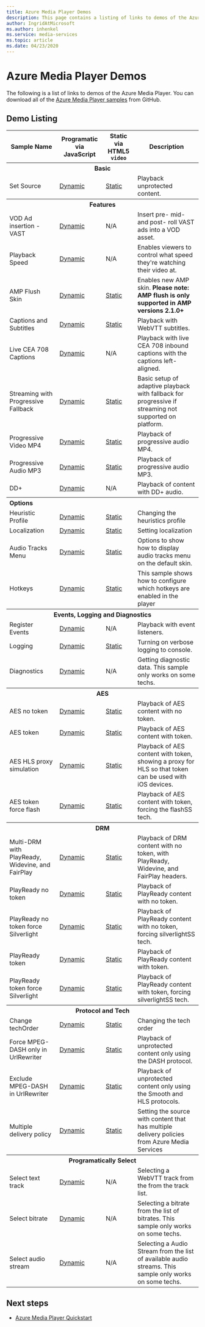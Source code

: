 ```yaml
---
title: Azure Media Player Demos 
description: This page contains a listing of links to demos of the Azure Media Player.
author: IngridAtMicrosoft
ms.author: inhenkel
ms.service: media-services
ms.topic: article
ms.date: 04/23/2020
---
```



# Azure Media Player Demos #

The following is a list of links to demos of the Azure Media Player. You can download all of the [Azure Media Player samples](https://github.com/Azure-Samples/azure-media-player-samples) from GitHub.

## Demo Listing

<table>
<tbody>
<tr>
<th>
Sample Name
</th>
<th>
Programatic via JavaScript
</th>
<th>
Static via HTML5 <code>video</code>
</th>
<th>
Description
</th>
</tr>
<tr>
<th colspan="4">
Basic
</th>
</tr>
<tr>
<td>
Set Source
</td>
<td>
<a href="https://amp.azure.net/libs/amp/latest/samples/dynamic_setsource.html">Dynamic</a>
</td>
<td>
<a href="https://amp.azure.net/libs/amp/latest/samples/videotag_setsource.html">Static</a>
</td>
<td>
Playback unprotected content.
</td>
</tr>
<tr>
<th colspan="4">
Features
</th>
</tr>
<tr>
<td>
VOD Ad insertion - VAST
</td>
<td>
<a href="https://amp.azure.net/libs/amp/latest/samples/dynamic_vast_ads_vod.html">Dynamic</a>
</td>
<td>
N/A
</td>
<td>
Insert pre- mid- and post- roll VAST ads into a VOD asset.
</td>
</tr>
<tr>
<td>
Playback Speed
</td>
<td>
<a href="https://amp.azure.net/libs/amp/latest/samples/dynamic_playback_speed.html">Dynamic</a>
</td>
<td>
N/A
</td>
<td>
Enables viewers to control what speed they're watching their video at.
</td>
</tr>
<tr>
<td>
AMP Flush Skin
</td>
<td>
<a href="https://amp.azure.net/libs/amp/latest/samples/dynamic_flush_skin.html">Dynamic</a>
</td>
<td>
<a href="https://amp.azure.net/libs/amp/latest/samples/videotag_flush_skin.html">Static</a>
</td>
<td>
Enables new AMP skin. <strong>Please note: AMP flush is only supported in AMP versions 2.1.0+</strong>
</td>
</tr>
<tr>
<td>
Captions and Subtitles
</td>
<td>
<a href="https://amp.azure.net/libs/amp/latest/samples/dynamic_webvtt.html">Dynamic</a>
</td>
<td>
<a href="https://amp.azure.net/libs/amp/latest/samples/videotag_webvtt.html">Static</a>
</td>
<td>
Playback with WebVTT subtitles.
</td>
</tr>
<tr>
<td>
Live CEA 708 Captions
</td>
<td>
<a href="https://amp.azure.net/libs/amp/latest/samples/dynamic_live_captions.html">Dynamic</a>
</td>
<td>
N/A
</td>
<td>
Playback with live CEA 708 inbound captions with the captions left-aligned.
</td>
</tr>
<tr>
<td>
Streaming with Progressive Fallback
</td>
<td>
<a href="https://amp.azure.net/libs/amp/latest/samples/dynamic_progressiveFallback.html">Dynamic</a>
</td>
<td>
<a href="https://amp.azure.net/libs/amp/latest/samples/videotag_progressiveFallback.html">Static</a>
</td>
<td>
Basic setup of adaptive playback with fallback for progressive if streaming not supported on platform.
</td>
</tr>
<tr>
<td>
Progressive Video MP4
</td>
<td>
<a href="https://amp.azure.net/libs/amp/latest/samples/dynamic_progressiveVideo.html">Dynamic</a>
</td>
<td>
<a href="https://amp.azure.net/libs/amp/latest/samples/videotag_progressiveVideo.html">Static</a>
</td>
<td>
Playback of progressive audio MP4.
</td>
</tr>
<tr>
<td>
Progressive Audio MP3
</td>
<td>
<a href="https://amp.azure.net/libs/amp/latest/samples/dynamic_progressiveAudio.html">Dynamic</a>
</td>
<td>
<a href="https://amp.azure.net/libs/amp/latest/samples/videotag_progressiveAudio.html">Static</a>
</td>
<td>
Playback of progressive audio MP3.
</td>
</tr>
<tr>
<td>
DD+
</td>
<td>
<a href="https://amp.azure.net/libs/amp/latest/samples/dynamic_dolbyDigitalPlus.html">Dynamic</a>
</td>
<td>
N/A
</td>
<td>
Playback of content with DD+ audio.
</td>
</tr>
<tr>
<th style="font:bold;text-align:left" colspan="4">
Options
</th>
</tr>
<tr>
<td>
Heuristic Profile
</td>
<td>
<a href="https://amp.azure.net/libs/amp/latest/samples/dynamic_heuristicsProfile.html">Dynamic</a>
</td>
<td>
<a href="https://amp.azure.net/libs/amp/latest/samples/videotag_heuristicsProfile.html">Static</a>
</td>
<td>
Changing the heuristics profile
</td>
</tr>
<tr>
<td>
Localization
</td>
<td>
<a href="https://amp.azure.net/libs/amp/latest/samples/dynamic_localization.html">Dynamic</a>
</td>
<td>
<a href="https://amp.azure.net/libs/amp/latest/samples/videotag_localization.html">Static</a>
</td>
<td>
Setting localization
</td>
</tr>
<tr>
<td>
Audio Tracks Menu
</td>
<td>
<a href="https://amp.azure.net/libs/amp/latest/samples/dynamic_multiAudio.html">Dynamic</a>
</td>
<td>
<a href="https://amp.azure.net/libs/amp/latest/samples/videotag_multiAudio.html">Static</a>
</td>
<td>
Options to show how to display audio tracks menu on the default skin.
</td>
</tr>
<tr>
<td>
Hotkeys
</td>
<td>
<a href="https://amp.azure.net/libs/amp/latest/samples/dynamic_hotKeys.html">Dynamic </a>
</td>
<td>
<a href="https://amp.azure.net/libs/amp/latest/samples/videotag_hotKeys.html">Static</a>
</td>
<td>
This sample shows how to configure which hotkeys are enabled in the player
</td>
</tr>
<tr>
<th colspan="4">
Events, Logging and Diagnostics
</th>
</tr>
<tr>
<td>
Register Events
</td>
<td>
<a href="https://amp.azure.net/libs/amp/latest/samples/dynamic_registerEvents.html">Dynamic</a>
</td>
<td>
N/A
</td>
<td>
Playback with event listeners.
</td>
</tr>
<tr>
<td>
Logging
</td>
<td>
<a href="https://amp.azure.net/libs/amp/latest/samples/dynamic_logging.html">Dynamic</a>
</td>
<td>
<a href="https://amp.azure.net/libs/amp/latest/samples/videotag_logging.html">Static</a>
</td>
<td>
Turning on verbose logging to console.
</td>
</tr>
<tr>
<td>
Diagnostics
</td>
<td>
<a href="https://amp.azure.net/libs/amp/latest/samples/dynamic_diagnostics.html">Dynamic</a>
</td>
<td>
N/A
</td>
<td>
Getting diagnostic data. This sample only works on some techs.
</td>
</tr>
<tr>
<th colspan="4">
AES
</th>
</tr>
<tr>
<td>
AES no token
</td>
<td>
<a href="https://amp.azure.net/libs/amp/latest/samples/dynamic_aes_notoken.html">Dynamic</a>
</td>
<td>
<a href="https://amp.azure.net/libs/amp/latest/samples/videotag_aes_notoken.html">Static</a>
</td>
<td>
Playback of AES content with no token.
</td>
</tr>
<tr>
<td>
AES token
</td>
<td>
<a href="https://amp.azure.net/libs/amp/latest/samples/dynamic_aes_token.html">Dynamic</a>
</td>
<td>
<a href="https://amp.azure.net/libs/amp/latest/samples/videotag_aes_token.html">Static</a>
</td>
<td>
Playback of AES content with token.
</td>
</tr>
<tr>
<td>
AES HLS proxy simulation
</td>
<td>
<a href="https://amp.azure.net/libs/amp/latest/samples/dynamic_aes_token_withHLSProxy.html">Dynamic</a>
</td>
<td>
<a href="https://amp.azure.net/libs/amp/latest/samples/videotag_aes_token_withHLSProxy.html">Static</a>
</td>
<td>
Playback of AES content with token, showing a proxy for HLS so that token can be used with iOS devices.
</td>
</tr>
<tr>
<td>
AES token force flash
</td>
<td>
<a href="https://amp.azure.net/libs/amp/latest/samples/dynamic_aes_token_forceFlash.html">Dynamic</a>
</td>
<td>
<a href="https://amp.azure.net/libs/amp/latest/samples/videotag_aes_token_forceFlash.html">Static</a>
</td>
<td>
Playback of AES content with token, forcing the flashSS tech.
</td>
</tr>
<tr>
<th colspan="4">
DRM
</th>
</tr>
<tr>
<td>
Multi-DRM with PlayReady, Widevine, and FairPlay
</td>
<td>
<a href="https://amp.azure.net/libs/amp/latest/samples/dynamic_multiDRM_PlayReadyWidevineFairPlay_notoken.html">Dynamic</a>
</td>
<td>
<a href="https://amp.azure.net/libs/amp/latest/samples/videotag_multiDRM_PlayReadyWidevineFairPlay_notoken.html">Static</a>
</td>
<td>
Playback of DRM content with no token, with PlayReady, Widevine, and FairPlay headers.
</td>
</tr>
<tr>
<td>
PlayReady no token
</td>
<td>
<a href="https://amp.azure.net/libs/amp/latest/samples/dynamic_playready_notoken.html">Dynamic</a>
</td>
<td>
<a href="https://amp.azure.net/libs/amp/latest/samples/videotag_playready_notoken.html">Static</a>
</td>
<td>
Playback of PlayReady content with no token.
</td>
</tr>
<tr>
<td>
PlayReady no token force Silverlight
</td>
<td>
<a href="https://amp.azure.net/libs/amp/latest/samples/dynamic_playready_notoken_forceSilverlight.html">Dynamic</a>
</td>
<td>
<a href="https://amp.azure.net/libs/amp/latest/samples/videotag_playready_notoken_forceSilverlight.html">Static</a>
</td>
<td>
Playback of PlayReady content with no token, forcing silverlightSS tech.
</td>
</tr>
<tr>
<td>
PlayReady token
</td>
<td>
<a href="https://amp.azure.net/libs/amp/latest/samples/dynamic_playready_token.html">Dynamic</a>
</td>
<td>
<a href="https://amp.azure.net/libs/amp/latest/samples/videotag_playready_token.html">Static</a>
</td>
<td>
Playback of PlayReady content with token.
</td>
</tr>
<tr>
<td>
PlayReady token force Silverlight
</td>
<td>
<a href="https://amp.azure.net/libs/amp/latest/samples/dynamic_playready_token_forceSilverlight.html">Dynamic</a>
</td>
<td>
<a href="https://amp.azure.net/libs/amp/latest/samples/videotag_playready_token_forceSilverlight.html">Static</a>
</td>
<td>
Playback of PlayReady content with token, forcing silverlightSS tech.
</td>
</tr>
<tr>
<th colspan="4">
Protocol and Tech
</th>
</tr>
<tr>
<td>
Change techOrder
</td>
<td>
<a href="https://amp.azure.net/libs/amp/latest/samples/dynamic_techOrder.html">Dynamic</a>
</td>
<td>
<a href="https://amp.azure.net/libs/amp/latest/samples/videotag_techOrder.html">Static</a>
</td>
<td>
Changing the tech order
</td>
</tr>
<tr>
<td>
Force MPEG-DASH only in UrlRewriter
</td>
<td>
<a href="https://amp.azure.net/libs/amp/latest/samples/dynamic_forceDash.html">Dynamic</a>
</td>
<td>
<a href="https://amp.azure.net/libs/amp/latest/samples/videotag_forceDash.html">Static</a>
</td>
<td>
Playback of unprotected content only using the DASH protocol.
</td>
</tr>
<tr>
<td>
Exclude MPEG-DASH in UrlRewriter
</td>
<td>
<a href="https://amp.azure.net/libs/amp/latest/samples/dynamic_forceNoDash.html">Dynamic</a>
</td>
<td>
<a href="https://amp.azure.net/libs/amp/latest/samples/videotag_forceNoDash.html">Static</a>
</td>
<td>
Playback of unprotected content only using the Smooth and HLS protocols.
</td>
</tr>
<tr>
<td>
Multiple delivery policy
</td>
<td>
<a href="https://amp.azure.net/libs/amp/latest/samples/dynamic_multipleDeliveryPolicy.html">Dynamic</a>
</td>
<td>
<a href="https://amp.azure.net/libs/amp/latest/samples/videotag_multipleDeliveryPolicy.html">Static</a>
</td>
<td>
Setting the source with content that has multiple delivery policies from Azure Media Services
</td>
</tr>
<tr>
<th colspan="4">
Programatically Select
</th>
</tr>
<tr>
<td>
Select text track
</td>
<td>
<a href="https://amp.azure.net/libs/amp/latest/samples/dynamic_selectTextTrack.html">Dynamic</a>
</td>
<td>
N/A
</td>
<td>
Selecting a WebVTT track from the from the track list.
</td>
</tr>
<tr>
<td>
Select bitrate
</td>
<td>
<a href="https://amp.azure.net/libs/amp/latest/samples/dynamic_selectBitrate.html">Dynamic</a>
</td>
<td>
N/A
</td>
<td>
Selecting a bitrate from the list of bitrates. This sample only works on some techs.
</td>
</tr>
<tr>
<td>
Select audio stream
</td>
<td>
<a href="https://amp.azure.net/libs/amp/latest/samples/dynamic_selectAudioStream.html">Dynamic</a>
</td>
<td>
N/A
</td>
<td>
Selecting a Audio Stream from the list of available audio streams. This sample only works on some techs.
</td>
</tr>
</tbody>
</table>

## Next steps ##

<!---Some context for the following links goes here--->
- [Azure Media Player Quickstart](azure-media-player-quickstart.md)